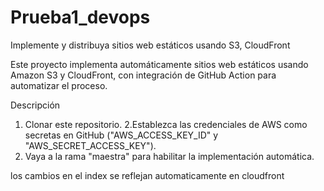 # Prueba1_devops

Implemente y distribuya sitios web estáticos usando S3, CloudFront

Este proyecto implementa automáticamente sitios web estáticos usando Amazon S3 y CloudFront, con integración de GitHub Action para automatizar el proceso.

 Descripción
1. Clonar este repositorio.
2.Establezca las credenciales de AWS como secretas en GitHub ("AWS_ACCESS_KEY_ID" y "AWS_SECRET_ACCESS_KEY").
3. Vaya a la rama "maestra" para habilitar la implementación automática.

los cambios en el index  se reflejan automaticamente en cloudfront
